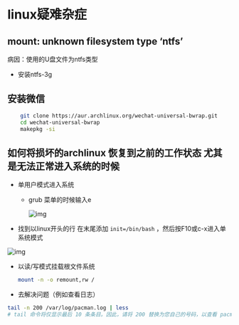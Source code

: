 # linux疑难杂症

## mount: unknown filesystem type ‘ntfs’

病因：使用的U盘文件为ntfs类型

- 安装ntfs-3g

## 安装微信

```bash
    git clone https://aur.archlinux.org/wechat-universal-bwrap.git
    cd wechat-universal-bwrap
    makepkg -si
```

## 如何将损坏的archlinux 恢复到之前的工作状态 尤其是无法正常进入系统的时候

- 单用户模式进入系统

  - grub 菜单的时候输入e
  
    ![img](/home/time/文档/Notes/CS自学笔记/Linux笔记/linux疑难杂症.assets/edit-grub-1.jpg)

- 找到以linux开头的行 在末尾添加 `init=/bin/bash` ，然后按F10或c-x进入单系统模式

![img](/home/time/文档/Notes/CS自学笔记/Linux笔记/linux疑难杂症.assets/edit-grub-1-1.jpg)

- 以读/写模式挂载根文件系统

  ```bash
  mount -n -o remount,rw /
  ```

- 去解决问题（例如查看日志）

```bash
tail -n 200 /var/log/pacman.log | less
# tail 命令将仅显示最后 10 条条目。因此，请将 200 替换为您自己的号码，以查看 pacman.log 文件。我将 "tail" 命令的输出通过管道传输到 "less" 命令以逐页显示结果。
```
